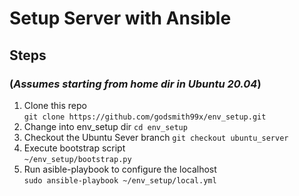 # Setup Server with Ansible

## Steps

### (_Assumes starting from home dir in Ubuntu 20.04_)

1. Clone this repo  
   `git clone https://github.com/godsmith99x/env_setup.git`
1. Change into env_setup dir
   `cd env_setup`  
1. Checkout the Ubuntu Sever branch
   `git checkout ubuntu_server`
1. Execute bootstrap script  
   `~/env_setup/bootstrap.py`
1. Run asible-playbook to configure the localhost  
   `sudo ansible-playbook ~/env_setup/local.yml`
